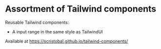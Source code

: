 # Assortment of Tailwind components

Reusable Tailwind components:

- A input range in the same style as TailwindUI

Available at <https://scristobal.github.io/tailwind-components/>
